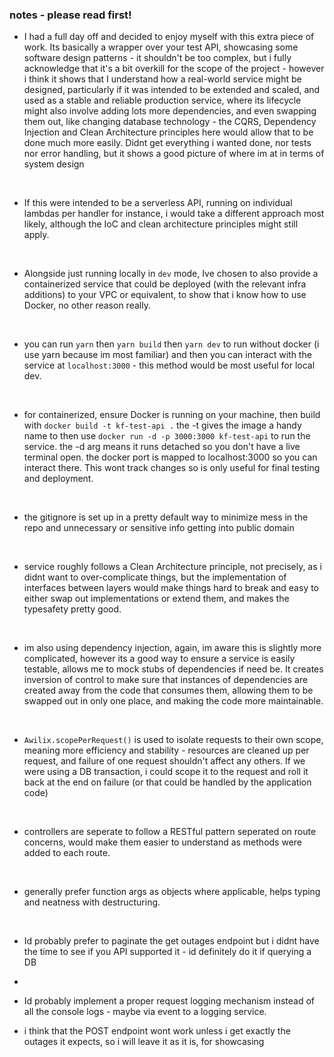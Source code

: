 ### notes  - please read first!
- I had a full day off and decided to enjoy myself with this extra piece of work. Its basically a wrapper over your test API, showcasing some software design patterns - it shouldn't be too complex, but i fully acknowledge that it's a bit overkill for the scope of the project - however i think it shows that I understand how a real-world service might be designed, particularly if it was intended to be extended and scaled, and used as a stable and reliable production service, where its lifecycle might also involve adding lots more dependencies, and even swapping them out, like changing database technology - the CQRS, Dependency Injection and Clean Architecture principles here would allow that to be done much more easily. Didnt get everything i wanted done, nor tests nor error handling, but it shows a good picture of where im at in terms of system design
</br>

- If this were intended to be a serverless API, running on individual lambdas per handler for instance, i would take a different approach most likely, although the IoC and clean architecture principles might still apply. 
</br>

- Alongside just running locally in `dev` mode, Ive chosen to also provide a containerized service that could be deployed (with the relevant infra additions) to your VPC or equivalent, to show that i know how to use Docker, no other reason really.
</br>

- you can run `yarn` then `yarn build` then `yarn dev` to run without docker (i use yarn because im most familiar) and then you can interact with the service at `localhost:3000` - this method would be most useful for local dev.
</br>

- for containerized, ensure Docker is running on your machine, then build with `docker build -t kf-test-api .` the -t gives the image a handy name to then use `docker run -d -p 3000:3000 kf-test-api` to run the service. the -d arg means it runs detached so you don't have a live terminal open. the docker port is mapped to localhost:3000 so you can interact there. This wont track changes so is only useful for final testing and deployment.
</br>

- the gitignore is set up in a pretty default way to minimize mess in the repo and unnecessary or sensitive info getting into public domain 
</br>

- service roughly follows a Clean Architecture principle, not precisely, as i didnt want to over-complicate things, but the implementation of interfaces between layers would make things hard to break and easy to either swap out implementations or extend them, and makes the typesafety pretty good.
</br>

- im also using dependency injection, again, im aware this is slightly more complicated, however its a good way to ensure a service is easily testable, allows me to mock stubs of dependencies if need be. It creates inversion of control to make sure that instances of dependencies are created away from the code that consumes them, allowing them to be swapped out in only one place, and making the code more maintainable.
</br>

- `Awilix.scopePerRequest()` is used to isolate requests to their own scope, meaning more efficiency and stability - resources are cleaned up per request, and failure of one request shouldn't affect any others. If we were using a DB transaction, i could scope it to the request and roll it back at the end on failure (or that could be handled by the application code)
</br>

- controllers are seperate to follow a RESTful pattern seperated on route concerns, would make them easier to understand as methods were added to each route.
</br>

- generally prefer function args as objects where applicable, helps typing and neatness with destructuring.
</br>

- Id probably prefer to paginate the get outages endpoint but i didnt have the time to see if you API supported it - id definitely do it if querying a DB
- </br>
  
- Id probably implement a proper request logging mechanism instead of all the console logs - maybe via event to a logging service.

- i think that the POST endpoint wont work unless i get exactly the outages it expects, so i will leave it as it is, for showcasing
